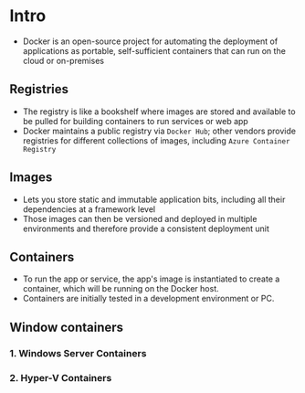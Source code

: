 # Intro
- Docker is an open-source project for automating the deployment of applications as portable, self-sufficient containers that can run on the cloud or on-premises

## Registries
- The registry is like a bookshelf where images are stored and available to be pulled for building containers to run services or web app
- Docker maintains a public registry via `Docker Hub`; other vendors provide registries for different collections of images, including `Azure Container Registry`

## Images
- Lets you store static and immutable application bits, including all their dependencies at a framework level
- Those images can then be versioned and deployed in multiple environments and therefore provide a consistent deployment unit

## Containers
- To run the app or service, the app's image is instantiated to create a container, which will be running on the Docker host.
- Containers are initially tested in a development environment or PC.

## Window containers
### 1. Windows Server Containers
### 2. Hyper-V Containers
